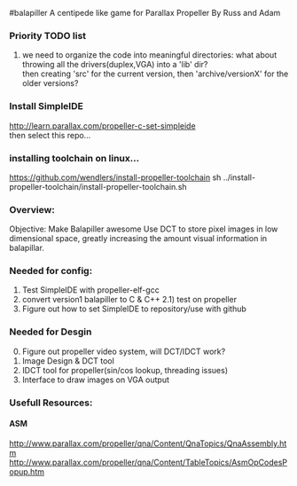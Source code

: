 #balapiller
A centipede like game for Parallax Propeller By Russ and Adam    

### Priority TODO list
1) we need to organize the code into meaningful directories:
		what about throwing all the drivers(duplex,VGA) into a 'lib' dir?  
		then creating 'src' for the current version, then 'archive/versionX' for the older versions?  




### Install SimpleIDE
http://learn.parallax.com/propeller-c-set-simpleide    
then select this repo...

### installing toolchain on linux...
https://github.com/wendlers/install-propeller-toolchain
sh ../install-propeller-toolchain/install-propeller-toolchain.sh


### Overview:
Objective: Make Balapiller awesome
Use DCT to store pixel images in low dimensional space, greatly
increasing the amount visual information in balapillar.    

### Needed for config:
1) Test SimpleIDE with propeller-elf-gcc
2) convert version1 balapiller to C & C++
   2.1) test on propeller
3) Figure out how to set SimpleIDE to repository/use with github

### Needed for Desgin
0) Figure out propeller video system, will DCT/IDCT work?
1) Image Design & DCT tool    
2) IDCT tool for propeller(sin/cos lookup, threading issues)      
3) Interface to draw images on VGA output    


### Usefull Resources:
#### ASM
http://www.parallax.com/propeller/qna/Content/QnaTopics/QnaAssembly.htm
http://www.parallax.com/propeller/qna/Content/TableTopics/AsmOpCodesPopup.htm



